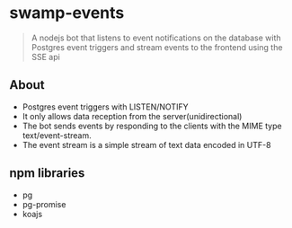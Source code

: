 # swamp-events
> A nodejs bot that listens to event notifications on the database with Postgres
> event triggers and stream events to the frontend using the SSE api

## About
- Postgres event triggers with LISTEN/NOTIFY
- It only allows data reception from the server(unidirectional)
- The bot sends events by responding to the clients with the MIME type text/event-stream.
- The event stream is a simple stream of text data encoded in UTF-8


## npm libraries
- pg
- pg-promise
- koajs
